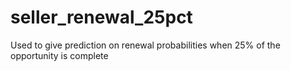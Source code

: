 # seller_renewal_25pct
Used to give prediction on renewal probabilities when 25% of the opportunity is complete
